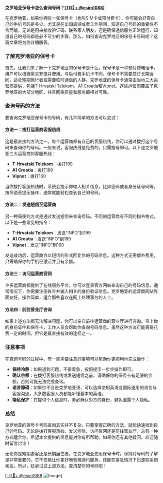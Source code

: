 **克罗地亚保号卡怎么查询号码？[[TG💪+ @esim1088](https://t.me/s/esim1088)]**

在克罗地亚，如果你拥有一张保号卡（也叫SIM卡或预付费卡），你可能会好奇自己的手机号码是多少。尤其是在出国旅游或者工作期间，知道自己号码的重要性不言而喻。无论是用来接收验证码、联系家人朋友，还是确保通信服务正常运行，知道自己的号码都是必不可少的步骤。那么，如何查询克罗地亚的保号卡号码呢？这篇文章将为你详细解答。

### 了解克罗地亚的保号卡

首先，让我们来了解一下克罗地亚的保号卡是什么。保号卡是一种预付费电话卡，用户可以根据需求充值并使用。与后付费手机卡不同，保号卡不需要签订长期合同，适合短期旅行者或需要临时通信的人群。克罗地亚的保号卡通常由当地三大运营商提供，包括T-Hrvatski Telekom、A1 Croatia和Vipnet。这些运营商覆盖了克罗地亚的大部分地区，并且网络质量和服务都相对可靠。

### 查询号码的方法

要查询克罗地亚保号卡的号码，有几种简单的方法可以尝试：

#### 方法一：拨打运营商客服热线
这是最直接的方法之一。每个运营商都有自己的客服热线，你可以通过拨打这个号码来查询你的号码。一般来说，客服热线是免费的，只需拨号即可。以下是克罗地亚三大运营商的客服热线：
- **T-Hrvatski Telekom**：拨打199
- **A1 Croatia**：拨打189
- **Vipnet**：拨打160

当你拨打客服热线时，系统会提示你输入相关信息，比如密码或者身份证号码等。按照语音提示操作，通常就能轻松查到自己的号码。

#### 方法二：发送短信至运营商
另一种简便的方式是通过发送短信来查询号码。不同的运营商有不同的指令格式，以下是一些常见的指令：
- **T-Hrvatski Telekom**：发送“INFO”到199
- **A1 Croatia**：发送“INFO”到189
- **Vipnet**：发送“INFO”到160

发送成功后，运营商会以短信的形式回复你的号码信息。这种方式无需额外费用，只需确保你的手机已激活并且有余额。

#### 方法三：访问运营商官网
许多运营商都提供了在线服务平台，你可以登录官方网站查询自己的号码信息。通常情况下，你需要注册账号并输入相关的身份验证信息。克罗地亚的运营商网站界面友好，操作简单，适合那些喜欢在网上处理事务的人士。

#### 方法四：前往营业厅咨询
如果上述方法都无法解决问题，你可以亲自前往运营商的营业厅进行咨询。带上你的身份证件和保号卡，工作人员会帮助你查询号码信息。虽然这种方法可能需要花费一定的时间，但它是最直接有效的途径之一。

### 注意事项

在查询号码的过程中，有一些需要注意的事项可以帮助你更顺利地完成操作：
- **保持冷静**：如果遇到问题，不要着急，按照提示一步步操作即可。
- **确认余额**：在拨打客服热线或发送短信之前，请确保你的保号卡有足够的余额，否则可能无法完成查询。
- **语言障碍**：如果你不会说克罗地亚语，可以选择使用英语或国际通用的语言与客服沟通，大多数客服人员都能听懂基本的英语。
- **隐私保护**：在提供个人信息时，务必确认对方的身份，避免泄露个人隐私。

### 总结

克罗地亚的保号卡号码查询其实并不复杂，只要掌握正确的方法，就能快速找到自己的号码。无论是拨打客服热线、发送短信、访问官网还是前往营业厅，总有一种方式适合你。希望本文提供的信息能对你有所帮助。如果你还有其他疑问，欢迎随时留言讨论！

无论你是短期游客还是长期居住者，在克罗地亚使用保号卡时，保持对号码的了解是非常重要的。它不仅能让你更好地管理通讯服务，还能在紧急情况下迅速联系到亲友。所以，赶紧试试上述方法，查清楚你的号码吧！

[[TG💪+ @esim1088](https://t.me/s/esim1088) ![Image](https://i.postimg.cc/4NQfJmqS/Snipaste-2025-05-13-00-14-12.png)]